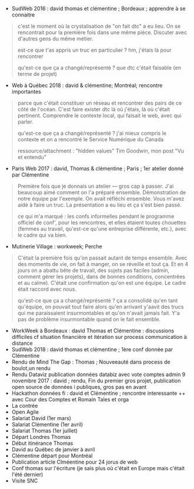 - SudWeb 2016 : david thomas et clémentine ; Bordeaux ; apprendre à se connaitre
> c'est le moment où la crystalisation de "on fait dtc" a eu lieu. On se rencontrait pour la première fois dans une même pièce. Discuter avec d'autres gens du même métier.
>
> est-ce que t'as appris un truc en particulier ? hm, j'étais là pour rencontrer 
>
> qu'est-ce que ça a changé/représenté ? que dtc c'était faisable (en terme de projet)
- Web à Québec 2018 : david & clémentine; Montréal; rencontre importantes
> parce que c'était constituer un réseau et rencontrer des pairs de ce côté de l'océan. C'est faire exister dtc là où j'étais, là où c'était pertinent. Comprendre le contexte local, qui faisait le web, avec qui parler.
>
> qu'est-ce que ça a changé/représenté ? j'ai mieux compris le contexte et on a rencontré le Service Numérique du Canada
>
> ressource/attachment : "hidden values" Tim Goodwin, mon post "Vu et entendu"
- Paris Web 2017 : david, Thomas & clémentine ; Paris ; 1er atelier donné par Clémentine
> Première fois que je donnais un atelier — gros cap à passer. J'ai beaucoup aimé comment on l'a préparé ensemble. Démonstration de notre équipe par l'exemple. On avait réfléchi ensemble. Vous m'avez aidé à faire un truc. La présentation a eu lieu et ça s'est bien passé.
>
> ce qui m'a marqué : les confs informelles pendant le programme officiel de conf', pour les rencontres, et elles étaient toutes chouettes (femmes au travail, qu'est-ce qu'une entreprise différente, etc.), avec le cadre qui va bien.
- Mutinerie Village : workweek; Perche
> C'était la première fois qu'on passait autant de temps ensemble. Avec des moments de vie, on fait à manger, on se réveille et tout ça. Et en 4 jours on a abattu bête de travail, des sujets pas faciles (admin, comment gérer les projets), dans de bonnes conditions, concentrées et au calme). C'était une confirmation qu'on est une équipe. Le cadre était raccord avec nous.
>
> qu'est-ce que ça a changé/représenté ? ça a consolidé qu'en tant qu'équipe, on pouvait tout faire alors qu'en arrivant y'aavit des trucs qui me paraissaient insurmontables et qu'on n'avait jamais fait. Y'a pas de problème insurmontable quand on le fait ensemble.
- WorkWeek à Bordeaux : david Thomas et Clémentine : discussions difficiles cf situation financière et itération sur process communication à distance
- SudWeb 2018 : david thomas et clémentine ;  1ère conf donnée par Clémentine
- Rendu de Mind The Gap : Thomas ; Nouveeauté dans process de boulot,un rendu
- Rendu Dataviz publication données databiz avec vote comptes admin  9 novembre 2017 : david ; rendu, Fin du premier gros projet, publication open source de données i publiques, gros pas en avant
- Hackathon données fi : david et Clémentine ;  rencontre interessante ++ avec Cour des Comptes et Romain Tales et orga 
- La contrée
- Open Agile 
- Salariat David (1er mars) 
- Salariat Clémentine (1er avril)
- Salariat Thomas (1er juillet)
- Départ Londres Thomas
- Début itinérance Thomas
- David au Québec de janvier à avril
- Clémentine départ pour Montréal
- Publication article Clméentine pour 24 jorus de web
- Conf thomas sur l'écriture (je sais plus où c'était en Europe mais c'était l'été dernier) 
- Visite SNC

